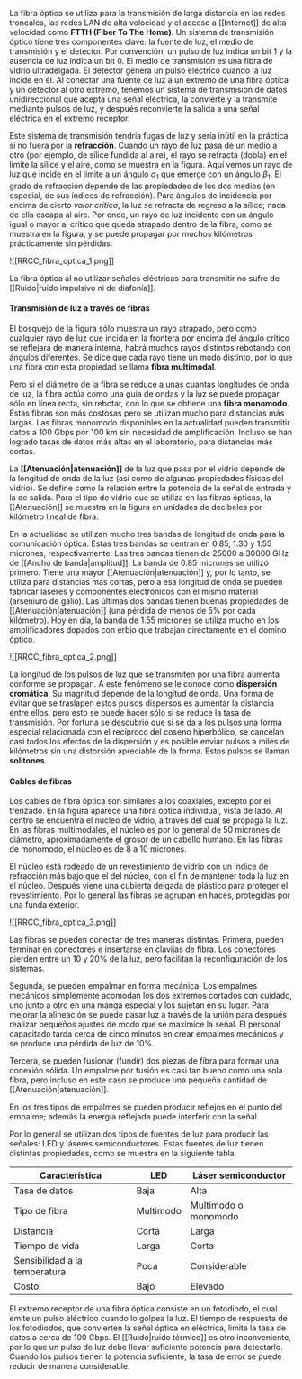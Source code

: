 La fibra óptica se utiliza para la transmisión de larga distancia en las redes troncales, las redes LAN de alta velocidad y el acceso a [[Internet]] de alta velocidad como **FTTH (Fiber To The Home)**. Un sistema de transmisión óptico tiene tres componentes clave: la fuente de luz, el medio de transmisión y el detector. Por convención, un pulso de luz indica un bit 1 y la ausencia de luz indica un bit 0. El medio de transmisión es una fibra de vidrio ultradelgada. El detector genera un pulso eléctrico cuando la luz incide en él. Al conectar una fuente de luz a un extremo de una fibra óptica y un detector al otro extremo, tenemos un sistema de transmisión de datos unidireccional que acepta una señal eléctrica, la convierte y la transmite mediante pulsos de luz, y después reconvierte la salida a una señal eléctrica en el extremo receptor.

Este sistema de transmisión tendría fugas de luz y sería inútil en la práctica si no fuera por la **refracción**. Cuando un rayo de luz pasa de un medio a otro (por ejemplo, de sílice fundida al aire), el rayo se refracta (dobla) en el límite la sílice y el aire, como se muestra en la figura. Aquí vemos un rayo de luz que incide en el límite a un ángulo $\alpha_1$ que emerge con un ángulo $\beta_1$. El grado de refracción depende de las propiedades de los dos medios (en especial, de sus índices de refracción). Para ángulos de incidencia por encima de cierto *valor crítico*, la luz se refracta de regreso a la sílice; nada de ella escapa al aire. Por ende, un rayo de luz incidente con un ángulo igual o mayor al crítico que queda atrapado dentro de la fibra, como se muestra en la figura, y se puede propagar por muchos kilómetros prácticamente sin pérdidas.

![[RRCC_fibra_optica_1.png]]

La fibra óptica al no utilizar señales eléctricas para transmitir no sufre de [[Ruido|ruido impulsivo ni de diafonía]].

#### Transmisión de luz a través de fibras
El bosquejo de la figura sólo muestra un rayo atrapado, pero como cualquier rayo de luz que incida en la frontera por encima del ángulo crítico se reflejará de manera interna, habrá muchos rayos distintos rebotando con ángulos diferentes. Se dice que cada rayo tiene un modo distinto, por lo que una fibra con esta propiedad se llama **fibra multimodal**.

Pero si el diámetro de la fibra se reduce a unas cuantas longitudes de onda de luz, la fibra actúa como una guía de ondas y la luz se puede propagar sólo en línea recta, sin rebotar, con lo que se obtiene una **fibra monomodo**. Estas fibras son más costosas pero se utilizan mucho para distancias más largas. Las fibras monomodo disponibles en la actualidad pueden transmitir datos a 100 Gbps por 100 km sin necesidad de amplificación. Incluso se han logrado tasas de datos más altas en el laboratorio, para distancias más cortas.

La **[[Atenuación|atenuación]]** de la luz que pasa por el vidrio depende de la longitud de onda de la luz (así como de algunas propiedades físicas del vidrio). Se define como la relación entre la potencia de la señal de entrada y la de salida. Para el tipo de vidrio que se utiliza en las fibras ópticas, la [[Atenuación]] se muestra en la figura en unidades de decibeles por kilómetro lineal de fibra.

En la actualidad se utilizan mucho tres bandas de longitud de onda para la comunicación óptica. Estas tres bandas se centran en 0.85, 1.30 y 1.55 micrones, respectivamente. Las tres bandas tienen de 25000 a 30000 GHz de [[Ancho de banda|amplitud]]. La banda de 0.85 micrones se utilizó primero. Tiene una mayor [[Atenuación|atenuación]] y, por lo tanto, se utiliza para distancias más cortas, pero a esa longitud de onda se pueden fabricar láseres y componentes electrónicos con el mismo material (arseniuro de galio). Las últimas dos bandas tienen buenas propiedades de [[Atenuación|atenuación]] (una pérdida de menos de 5% por cada kilómetro). Hoy en día, la banda de 1.55 micrones se utiliza mucho en los amplificadores dopados con erbio que trabajan directamente en el domino óptico.

![[RRCC_fibra_optica_2.png]]

La longitud de los pulsos de luz que se transmiten por una fibra aumenta conforme se propagan. A este fenómeno se le conoce como **dispersión cromática**. Su magnitud depende de la longitud de onda. Una forma de evitar que se traslapen estos pulsos dispersos es aumentar la distancia entre ellos, pero esto se puede hacer sólo si se reduce la tasa de transmisión. Por fortuna se descubrió que si se da a los pulsos una forma especial relacionada con el recíproco del coseno hiperbólico, se cancelan casi todos los efectos de la dispersión y es posible enviar pulsos a miles de kilómetros sin una distorsión apreciable de la forma. Estos pulsos se llaman **solitones**.

#### Cables de fibras
Los cables de fibra óptica son similares a los coaxiales, excepto por el trenzado. En la figura aparece una fibra óptica individual, vista de lado. Al centro se encuentra el núcleo de vidrio, a través del cual se propaga la luz. En las fibras multimodales, el núcleo es por lo general de 50 micrones de diámetro, aproximadamente el grosor de un cabello humano. En las fibras de monomodo, el núcleo es de 8 a 10 micrones.

El núcleo está rodeado de un revestimiento de vidrio con un índice de refracción más bajo que el del núcleo, con el fin de mantener toda la luz en el núcleo. Después viene una cubierta delgada de plástico para proteger el revestimiento. Por lo general las fibras se agrupan en haces, protegidas por una funda exterior.

![[RRCC_fibra_optica_3.png]]

Las fibras se pueden conectar de tres maneras distintas. Primera, pueden terminar en conectores e insertarse en clavijas de fibra. Los conectores pierden entre un 10 y 20% de la luz, pero facilitan la reconfiguración de los sistemas.

Segunda, se pueden empalmar en forma mecánica. Los empalmes mecánicos simplemente acomodan los dos extremos cortados con cuidado, uno junto a otro en una manga especial y los sujetan en su lugar. Para mejorar la alineación se puede pasar luz a través de la unión para después realizar pequeños ajustes de modo que se maximice la señal. El personal capacitado tarda cerca de cinco minutos en crear empalmes mecánicos y se produce una pérdida de luz de 10%.

Tercera, se pueden fusionar (fundir) dos piezas de fibra para formar una conexión sólida. Un empalme por fusión es casi tan bueno como una sola fibra, pero incluso en este caso se produce una pequeña cantidad de [[Atenuación|atenuación]].

En los tres tipos de empalmes se pueden producir reflejos en el punto del empalme; además la energía reflejada puede interferir con la señal.

Por lo general se utilizan dos tipos de fuentes de luz para producir las señales: LED y láseres semiconductores. Estas fuentes de luz tienen distintas propiedades, como se muestra en la siguiente tabla.

| Característica                | LED       | Láser semiconductor  |
| ----------------------------- | --------- | -------------------- |
| Tasa de datos                 | Baja      | Alta                 |
| Tipo de fibra                 | Multimodo | Multimodo o monomodo |
| Distancia                     | Corta     | Larga                |
| Tiempo de vida                | Larga     | Corta                |
| Sensibilidad a la temperatura | Poca      | Considerable         |
| Costo                         | Bajo      | Elevado              |

El extremo receptor de una fibra óptica consiste en un fotodiodo, el cual emite un pulso eléctrico cuando lo golpea la luz. El tiempo de respuesta de los fotodiodos, que convierten la señal óptica en eléctrica, limita la tasa de datos a cerca de 100 Gbps. El [[Ruido|ruido térmico]] es otro inconveniente, por lo que un pulso de luz debe llevar suficiente potencia para detectarlo. Cuando los pulsos tienen la potencia suficiente, la tasa de error se puede reducir de manera considerable.